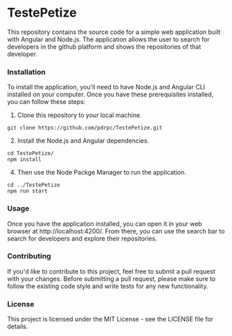 # TestePetize

This repository contains the source code for a simple web application built with Angular and Node.js. The application allows the user to search for developers in the github platform and shows the repositories of that developer.

### Installation
To install the application, you'll need to have Node.js and Angular CLI installed on your computer. Once you have these prerequisites installed, you can follow these steps:

 1. Clone this repository to your local machine.
```
git clone https://github.com/pdrpc/TestePetize.git
```
 2. Install the Node.js and Angular dependencies.
```
cd TestePetize/
npm install
```
 4. Then use the Node Packge Manager to run the application.
```
cd ../TestePetize
npm run start
```

### Usage
Once you have the application installed, you can open it in your web browser at http://localhost:4200/. From there, you can use the search bar to search for developers and explore their repositories.

### Contributing
If you'd like to contribute to this project, feel free to submit a pull request with your changes. Before submitting a pull request, please make sure to follow the existing code style and write tests for any new functionality.

### License
This project is licensed under the MIT License - see the LICENSE file for details.
